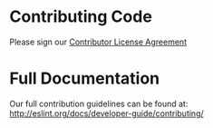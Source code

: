 # Contributing Code

Please sign our [Contributor License Agreement](http://eslint.org/cla)

# Full Documentation

Our full contribution guidelines can be found at:
<http://eslint.org/docs/developer-guide/contributing/>
